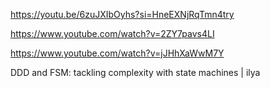 https://youtu.be/6zuJXIbOyhs?si=HneEXNjRqTmn4try 

https://www.youtube.com/watch?v=2ZY7pavs4LI

https://www.youtube.com/watch?v=jJHhXaWwM7Y

DDD and FSM: tackling complexity with state machines | ilya